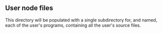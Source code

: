 ## User node files
This directory will be populated with a single subdirectory for, and named, each of the user's programs, containing all
the user's source files.